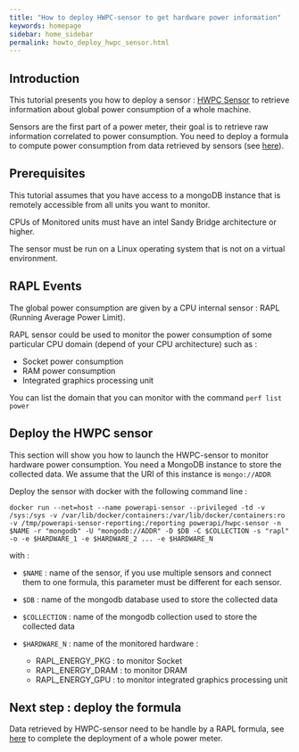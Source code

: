 ```yaml
---
title: "How to deploy HWPC-sensor to get hardware power information"
keywords: homepage
sidebar: home_sidebar 
permalink: howto_deploy_hwpc_sensor.html
---
```


## Introduction

This tutorial presents you how to deploy a sensor : [HWPC Sensor](hwpc.html) to
retrieve information about global power consumption of a whole machine.

Sensors are the first part of a power meter, their goal is to retrieve raw
information correlated to power consumption. You need to deploy a formula to
compute power consumption from data retrieved by sensors (see
[here](howto_deploy_rapl_formula.html)).

## Prerequisites
This tutorial assumes that you have access to a mongoDB instance that is
remotely accessible from all units you want to monitor.

CPUs of Monitored units must have an intel Sandy Bridge architecture or higher.

The sensor must be run on a Linux operating system that is not on a virtual
environment.

## RAPL Events

The global power consumption are given by a CPU internal sensor : RAPL (Running
Average Power Limit).

RAPL sensor could be used to monitor the power consumption of some particular CPU domain 
(depend of your CPU architecture) such as :

- Socket power consumption
- RAM power consumption
- Integrated graphics processing unit

You can list the domain that you can monitor with the command `perf list power`

## Deploy the HWPC sensor

This section will show you how to launch the HWPC-sensor to monitor hardware
power consumption. You need a MongoDB instance to store the collected data. We
assume that the URI of this instance is `mongo://ADDR`

Deploy the sensor with docker with the following command line :

	docker run --net=host --name powerapi-sensor --privileged -td -v /sys:/sys -v /var/lib/docker/containers:/var/lib/docker/containers:ro -v /tmp/powerapi-sensor-reporting:/reporting powerapi/hwpc-sensor -n $NAME -r "mongodb" -U "mongodb://ADDR" -D $DB -C $COLLECTION -s "rapl" -o -e $HARDWARE_1 -e $HARDWARE_2 ... -e $HARDWARE_N
	
with : 

- `$NAME` : name of the sensor, if you use multiple sensors and connect them to one formula, this parameter must be different for each sensor.
- `$DB` : name of the mongodb database used to store the collected data
- `$COLLECTION` : name of the mongodb collection used to store the collected data
- `$HARDWARE_N` : name of the monitored hardware : 

	- RAPL_ENERGY_PKG : to monitor Socket
	- RAPL_ENERGY_DRAM : to monitor DRAM
	- RAPL_ENERGY_GPU : to monitor integrated graphics processing unit


## Next step : deploy the formula

Data retrieved by HWPC-sensor need to be handle by a RAPL formula, see [here](howto_deploy_rapl_formula.html) to complete the deployment of a whole power meter.
